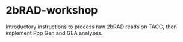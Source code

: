 # 2bRAD-workshop
Introductory instructions to process raw 2bRAD reads on TACC, then implement Pop Gen and GEA analyses.



